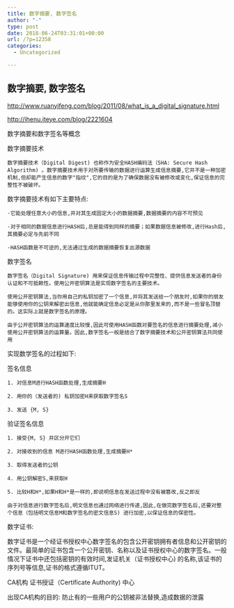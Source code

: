 ```yaml
---
title: 数字摘要, 数字签名
author: "-"
type: post
date: 2018-06-24T03:31:01+00:00
url: /?p=12358
categories:
  - Uncategorized

---
```

## 数字摘要, 数字签名
http://www.ruanyifeng.com/blog/2011/08/what_is_a_digital_signature.html
  
http://ihenu.iteye.com/blog/2221604

数字摘要和数字签名等概念

数字摘要技术

    数字摘要技术（Digital Digest) 也称作为安全HASH编码法（SHA: Secure Hash Algorithm) 。数字摘要技术用于对所要传输的数据进行运算生成信息摘要,它并不是一种加密机制,但却能产生信息的数字"指纹",它的目的是为了确保数据没有被修改或变化,保证信息的完整性不被破坏。
    

数字摘要技术有如下主要特点: 

    ·它能处理任意大小的信息,并对其生成固定大小的数据摘要,数据摘要的内容不可预见 
    
    ·对于相同的数据信息进行HASH后,总是能得到同样的摘要；如果数据信息被修改,进行Hash后,其摘要必定与先前不同 
    
    ·HASH函数是不可逆的,无法通过生成的数据摘要恢复出源数据
    

数字签名

    数字签名（Digital Signature) 用来保证信息传输过程中完整性、提供信息发送者的身份认证和不可抵赖性。使用公开密钥算法是实现数字签名的主要技术。 
    
    使用公开密钥算法,当你用自己的私钥加密了一个信息,并将其发送给一个朋友时,如果你的朋友能够使用你的公钥来解密出信息,他就能确定信息必定是从你那里发来的,而不是一些冒名顶替的。这实际上就是数字签名的原理。 
    
    由于公开密钥算法的运算速度比较慢,因此可使用HASH函数对要签名的信息进行摘要处理,减小使用公开密钥算法的运算量。因此,数字签名一般是结合了数字摘要技术和公开密钥算法共同使用
    

实现数学签名的过程如下: 

签名信息

    1. 对信息M进行HASH函数处理,生成摘要H    
    
    2. 用你的（发送者的) 私钥加密H来获取数字签名S    
    
    3. 发送 {M, S}  
    

验证签名信息

    1. 接受{M, S} 并区分开它们 
    
    2. 对接收到的信息 M进行HASH函数处理,生成摘要H*    
    
    3. 取得发送者的公钥    
    
    4. 用公钥解密S,来获取H 
    
    5. 比较H和H*,如果H和H*是一样的,即说明信息在发送过程中没有被篡改,反之即反 
    
    由于对信息进行数字签名后,明文信息也通过网络进行传递,因此,在做完数字签名后,还要对整个信息（包括明文信息M和数字签名的密文信息S) 进行加密,以保证信息的保密性。
    

数字证书: 

数字证书是一个经证书授权中心数字签名的包含公开密钥拥有者信息和公开密钥的文件。最简单的证书包含一个公开密钥、名称以及证书授权中心的数字签名。一般情况下证书中还包括密钥的有效时间,发证机关（证书授权中心) 的名称,该证书的序列号等信息,证书的格式遵循ITUT。

CA机构 证书授证（Certificate Authority) 中心

出现CA机构的目的: 防止有的一些用户的公钥被非法替换,造成数据的泄露